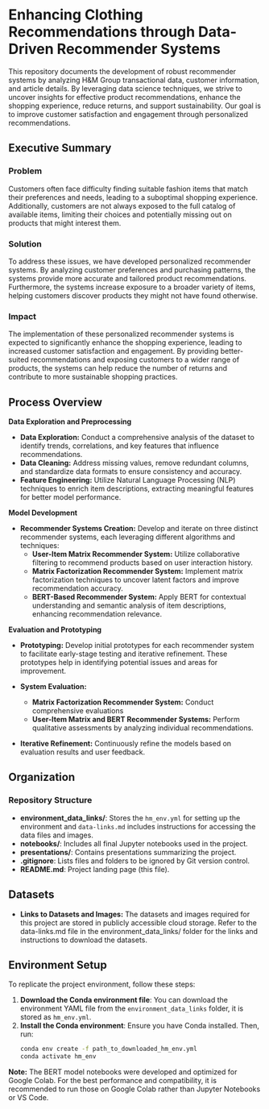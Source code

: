 # Enhancing Clothing Recommendations through Data-Driven Recommender Systems

This repository documents the development of robust recommender systems by analyzing H&M Group transactional data, customer information, and article details. By leveraging data science techniques, we strive to uncover insights for effective product recommendations, enhance the shopping experience, reduce returns, and support sustainability. Our goal is to improve customer satisfaction and engagement through personalized recommendations.
 
## Executive Summary

### Problem
Customers often face difficulty finding suitable fashion items that match their preferences and needs, leading to a suboptimal shopping experience. Additionally, customers are not always exposed to the full catalog of available items, limiting their choices and potentially missing out on products that might interest them.

### Solution
To address these issues, we have developed personalized recommender systems. By analyzing customer preferences and purchasing patterns, the systems provide more accurate and tailored product recommendations. Furthermore, the systems increase exposure to a broader variety of items, helping customers discover products they might not have found otherwise.

### Impact
The implementation of these personalized recommender systems is expected to significantly enhance the shopping experience, leading to increased customer satisfaction and engagement. By providing better-suited recommendations and exposing customers to a wider range of products, the systems can help reduce the number of returns and contribute to more sustainable shopping practices.

## Process Overview
**Data Exploration and Preprocessing**
- **Data Exploration:** Conduct a comprehensive analysis of the dataset to identify trends, correlations, and key features that influence recommendations.
- **Data Cleaning:** Address missing values, remove redundant columns, and standardize data formats to ensure consistency and accuracy.
- **Feature Engineering:** Utilize Natural Language Processing (NLP) techniques to enrich item descriptions, extracting meaningful features for better model performance.

**Model Development**
- **Recommender Systems Creation:** Develop and iterate on three distinct recommender systems, each leveraging different algorithms and techniques:
  - **User-Item Matrix Recommender System:** Utilize collaborative filtering to recommend products based on user interaction history.
  - **Matrix Factorization Recommender System:** Implement matrix factorization techniques to uncover latent factors and improve recommendation accuracy.
  - **BERT-Based Recommender System:** Apply BERT for contextual understanding and semantic analysis of item descriptions, enhancing recommendation relevance.

**Evaluation and Prototyping**
- **Prototyping:** Develop initial prototypes for each recommender system to facilitate early-stage testing and iterative refinement. These prototypes help in identifying potential issues and areas for improvement.
- **System Evaluation:**
    - **Matrix Factorization Recommender System:** Conduct comprehensive evaluations
    - **User-Item Matrix and BERT Recommender Systems:** Perform qualitative assessments by analyzing individual recommendations.

- **Iterative Refinement:** Continuously refine the models based on evaluation results and user feedback.

## Organization

### Repository Structure

- **environment_data_links/**: Stores the `hm_env.yml` for setting up the environment and `data-links.md` includes instructions for accessing the data files and images.
- **notebooks/**: Includes all final Jupyter notebooks used in the project.
- **presentations/**: Contains presentations summarizing the project.
- **.gitignore**: Lists files and folders to be ignored by Git version control.
- **README.md**: Project landing page (this file).

## Datasets

- **Links to Datasets and Images:** The datasets and images required for this project are stored in publicly accessible cloud storage. Refer to the data-links.md file in the environment_data_links/ folder for the links and instructions to download the datasets.

## Environment Setup

To replicate the project environment, follow these steps:

1. **Download the Conda environment file**: You can download the environment YAML file from the `environment_data_links` folder, it is stored as `hm_env.yml`.
2. **Install the Conda environment**: Ensure you have Conda installed. Then, run:
    ```bash
    conda env create -f path_to_downloaded_hm_env.yml
    conda activate hm_env
    ```
**Note:** The BERT model notebooks were developed and optimized for Google Colab. For the best performance and compatibility, it is recommended to run those on Google Colab rather than Jupyter Notebooks or VS Code.
